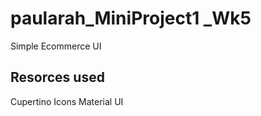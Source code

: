 # paularah_MiniProject1 _Wk5

Simple Ecommerce UI  

## Resorces used 

Cupertino Icons
Material UI 


